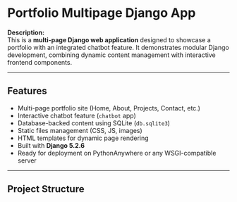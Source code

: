 # Portfolio Multipage Django App

**Description:**  
This is a **multi-page Django web application** designed to showcase a portfolio with an integrated chatbot feature. It demonstrates modular Django development, combining dynamic content management with interactive frontend components.

---

## Features

- Multi-page portfolio site (Home, About, Projects, Contact, etc.)
- Interactive chatbot feature (`chatbot` app)
- Database-backed content using SQLite (`db.sqlite3`)
- Static files management (CSS, JS, images)
- HTML templates for dynamic page rendering
- Built with **Django 5.2.6**
- Ready for deployment on PythonAnywhere or any WSGI-compatible server

---

## Project Structure

